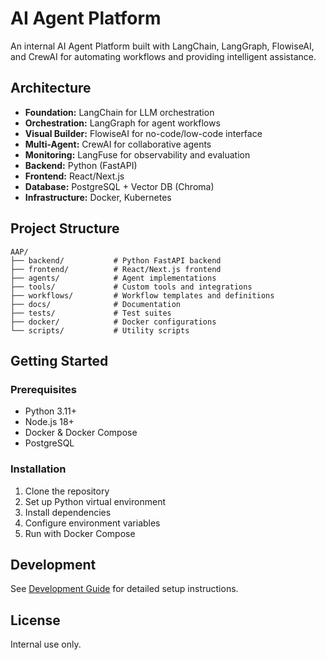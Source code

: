 # AI Agent Platform

An internal AI Agent Platform built with LangChain, LangGraph, FlowiseAI, and CrewAI for automating workflows and providing intelligent assistance.

## Architecture

- **Foundation:** LangChain for LLM orchestration
- **Orchestration:** LangGraph for agent workflows
- **Visual Builder:** FlowiseAI for no-code/low-code interface
- **Multi-Agent:** CrewAI for collaborative agents
- **Monitoring:** LangFuse for observability and evaluation
- **Backend:** Python (FastAPI)
- **Frontend:** React/Next.js
- **Database:** PostgreSQL + Vector DB (Chroma)
- **Infrastructure:** Docker, Kubernetes

## Project Structure

```
AAP/
├── backend/           # Python FastAPI backend
├── frontend/          # React/Next.js frontend
├── agents/            # Agent implementations
├── tools/             # Custom tools and integrations
├── workflows/         # Workflow templates and definitions
├── docs/              # Documentation
├── tests/             # Test suites
├── docker/            # Docker configurations
└── scripts/           # Utility scripts
```

## Getting Started

### Prerequisites

- Python 3.11+
- Node.js 18+
- Docker & Docker Compose
- PostgreSQL

### Installation

1. Clone the repository
2. Set up Python virtual environment
3. Install dependencies
4. Configure environment variables
5. Run with Docker Compose

## Development

See [Development Guide](docs/development.md) for detailed setup instructions.

## License

Internal use only.